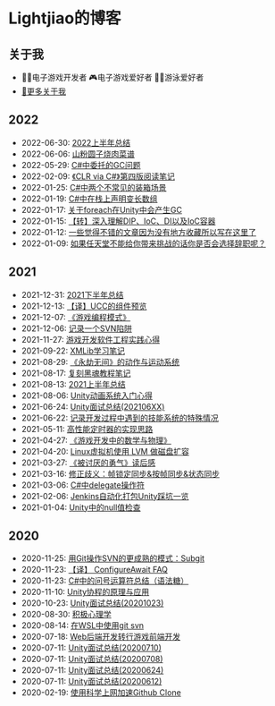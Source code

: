 # Lightjiao的博客  

## 关于我
- 👨‍💻电子游戏开发者  🎮电子游戏爱好者  🏊‍♂️游泳爱好者  
- [🔗更多关于我](https://github.com/lightjiao/lightjiao.github.io/blob/master/Blogs/000.About-me.md)  


## 2022
- 2022-06-30: [2022上半年总结](https://github.com/lightjiao/lightjiao.github.io/blob/master/Blogs/064.Mid-year-summary-2022.md)
- 2022-06-06: [山粉圆子烧肉菜谱](https://github.com/lightjiao/lightjiao.github.io/blob/master/Blogs/063.Cookbook-ShanFenYuanZi.md)
- 2022-05-29: [C#中委托的GC问题](https://github.com/lightjiao/lightjiao.github.io/blob/master/Blogs/062.DelegateGC-in-CSharp.md)
- 2022-02-09: [《CLR via C#》第四版阅读笔记](https://github.com/lightjiao/lightjiao.github.io/blob/master/Blogs/061.DotNET-CLR-via-CSharp.md)
- 2022-01-25: [C#中两个不常见的装箱场景](https://github.com/lightjiao/lightjiao.github.io/blob/master/Blogs/060.Boxing-in-CSharp.md)
- 2022-01-19: [C#中在栈上声明变长数组](https://github.com/lightjiao/lightjiao.github.io/blob/master/Blogs/059.How-to-allocate-dynamic-array-on-stack-in-csharp.md)
- 2022-01-17: [关于foreach在Unity中会产生GC](https://github.com/lightjiao/lightjiao.github.io/blob/master/Blogs/058.Froeach-GC-in-unity.md)
- 2022-01-15: [【转】深入理解DIP、IoC、DI以及IoC容器](https://github.com/lightjiao/lightjiao.github.io/blob/master/Blogs/056.DIP-IoC-DI-and-IoC-containers.md)
- 2022-01-12: [一些觉得不错的文章因为没有地方收藏所以写在这里了](https://github.com/lightjiao/lightjiao.github.io/blob/master/Blogs/055.Valuable-article.md)
- 2022-01-09: [如果任天堂不能给你带来挑战的话你是否会选择辞职呢？](https://github.com/lightjiao/lightjiao.github.io/blob/master/Blogs/054.Think-about-my-career.md)
## 2021
- 2021-12-31: [2021下半年总结](https://github.com/lightjiao/lightjiao.github.io/blob/master/Blogs/053.Year-end-summary-2021.md)
- 2021-12-13: [【译】UCC的组件预览](https://github.com/lightjiao/lightjiao.github.io/blob/master/Blogs/052.UCC-component-overview.md)
- 2021-12-07: [《游戏编程模式》](https://github.com/lightjiao/lightjiao.github.io/blob/master/Blogs/051.Design-pattern-in-game-develop.md)
- 2021-12-06: [记录一个SVN陷阱](https://github.com/lightjiao/lightjiao.github.io/blob/master/Blogs/050.A-SVN-trap.md)
- 2021-11-27: [游戏开发软件工程实践心得](https://github.com/lightjiao/lightjiao.github.io/blob/master/Blogs/049.Game-dev-software-engineering-experience.md)
- 2021-09-22: [XMLib学习笔记](https://github.com/lightjiao/lightjiao.github.io/blob/master/Blogs/047.XMLib-learn.md)
- 2021-08-29: [《永劫无间》的动作与运动系统](https://github.com/lightjiao/lightjiao.github.io/blob/master/Blogs/045.YongJieWuJian-dev-share.md)
- 2021-08-17: [复刻黑魂教程笔记](https://github.com/lightjiao/lightjiao.github.io/blob/master/Blogs/044.fu-darksouls-lesson.md)
- 2021-08-13: [2021上半年总结](https://github.com/lightjiao/lightjiao.github.io/blob/master/Blogs/043.Mid-year-summary-2021.md)
- 2021-08-06: [Unity动画系统入门心得](https://github.com/lightjiao/lightjiao.github.io/blob/master/Blogs/042.Unity-animation-system.md)
- 2021-06-24: [Unity面试总结(202106XX)](https://github.com/lightjiao/lightjiao.github.io/blob/master/Blogs/041.Resume-in-202106.md)
- 2021-06-22: [记录开发过程中遇到的技能系统的特殊情况](https://github.com/lightjiao/lightjiao.github.io/blob/master/Blogs/040.Game-Skill-System-Design.md)
- 2021-05-11: [高性能定时器的实现思路](https://github.com/lightjiao/lightjiao.github.io/blob/master/Blogs/039.Timer.md)
- 2021-04-27: [《游戏开发中的数学与物理》](https://github.com/lightjiao/lightjiao.github.io/blob/master/Blogs/038.Physics_mathematics_skills_for_game_development.md)
- 2021-04-20: [Linux虚拟机使用 LVM 做磁盘扩容](https://github.com/lightjiao/lightjiao.github.io/blob/master/Blogs/030.Linux-LVM-extend.md)
- 2021-03-27: [《被讨厌的勇气》读后感](https://github.com/lightjiao/lightjiao.github.io/blob/master/Blogs/032.The-courage-to-be-hated.md)
- 2021-03-16: [修正歧义：帧锁定同步&按帧同步&状态同步](https://github.com/lightjiao/lightjiao.github.io/blob/master/Blogs/029.frame-sync.md)
- 2021-03-06: [C#中delegate操作符](https://github.com/lightjiao/lightjiao.github.io/blob/master/Blogs/028.cSharp-delegate-operator.md)
- 2021-02-06: [Jenkins自动化打包Unity踩坑一览](https://github.com/lightjiao/lightjiao.github.io/blob/master/Blogs/027.jenkins-build-unity-problems.md)
- 2021-01-04: [Unity中的null值检查](https://github.com/lightjiao/lightjiao.github.io/blob/master/Blogs/026.unity-nullable-check.md)
## 2020
- 2020-11-25: [用Git操作SVN的更成熟的模式：Subgit](https://github.com/lightjiao/lightjiao.github.io/blob/master/Blogs/021.install-subgit.md)
- 2020-11-23: [【译】 ConfigureAwait FAQ](https://github.com/lightjiao/lightjiao.github.io/blob/master/Blogs/020.cSharp-ConfigureAwait.md)
- 2020-11-23: [C#中的问号运算符总结（语法糖）](https://github.com/lightjiao/lightjiao.github.io/blob/master/Blogs/018.cSharp-question-mark-operator.md)
- 2020-11-10: [Unity协程的原理与应用](https://github.com/lightjiao/lightjiao.github.io/blob/master/Blogs/017.coroutine-in-unity.md)
- 2020-10-23: [Unity面试总结(20201023)](https://github.com/lightjiao/lightjiao.github.io/blob/master/Blogs/016.resume-in-20201023.md)
- 2020-08-30: [积极心理学](https://github.com/lightjiao/lightjiao.github.io/blob/master/Blogs/015.positive-psychology.md)
- 2020-08-14: [在WSL中使用git svn](https://github.com/lightjiao/lightjiao.github.io/blob/master/Blogs/014.git-svn-in-wsl.md)
- 2020-07-18: [Web后端开发转行游戏前端开发](https://github.com/lightjiao/lightjiao.github.io/blob/master/Blogs/013.chang-my-career-to-unity.md)
- 2020-07-11: [Unity面试总结(20200710)](https://github.com/lightjiao/lightjiao.github.io/blob/master/Blogs/012.resume-in-20200710.md)
- 2020-07-11: [Unity面试总结(20200708)](https://github.com/lightjiao/lightjiao.github.io/blob/master/Blogs/011.resume-in-20200708.md)
- 2020-07-11: [Unity面试总结(20200624)](https://github.com/lightjiao/lightjiao.github.io/blob/master/Blogs/010.resume-in-20200624.md)
- 2020-07-11: [Unity面试总结(20200612)](https://github.com/lightjiao/lightjiao.github.io/blob/master/Blogs/009.resume-in-20200612.md)
- 2020-02-19: [使用科学上网加速Github Clone](https://github.com/lightjiao/lightjiao.github.io/blob/master/Blogs/001.Github-clone-slow.md)

